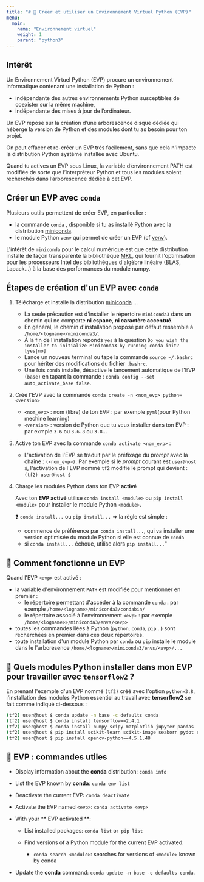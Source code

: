 ```yaml
---
title: "# 🔨 Créer et utiliser un Environnement Virtuel Python (EVP)"
menu:
  main:
    name: "Environnement virtuel"
    weight: 1
    parent: "python3"
---
```



## Intérêt

Un Environnement Virtuel Python (EVP) procure un environnement informatique contenant une installation de Python :

* indépendante des autres environnements Python susceptibles de coexister sur la même machine,
* indépendante des mises à jour de l’ordinateur.

Un EVP repose sur la création d’une arborescence disque dédiée qui héberge la version de Python et des modules dont tu as besoin pour ton projet.

On peut effacer et re-créer un EVP très facilement, sans que cela n'impacte la distribution Python système installée avec Ubuntu.

Quand tu actives un EVP sous Linux, la variable d’environnement PATH est modifiée de sorte que l’interpréteur Python et tous les modules soient recherchés dans l’arborescence dédiée à cet EVP.

## Créer un EVP avec `conda`

Plusieurs outils permettent de créer EVP, en particulier  :

* la commande `conda` , disponible si tu as installé Python avec la distribution [miniconda](https://docs.conda.io/en/latest/miniconda.html).
* le module Python `venv` qui permet de créer un EVP (cf [venv](https://docs.python.org/3/library/venv.html)).

L'intérêt de `miniconda` pour le calcul numérique est que cette distribution installe de façon transparente la bibliothèque [MKL](https://software.intel.com/content/www/us/en/develop/tools/oneapi/components/onemkl.html), qui fournit l'optimisation pour les processeurs Intel des bibliothèques d'algèbre linéaire (BLAS, Lapack...) à la base des performances du module numpy.

## Étapes de création d'un EVP avec `conda`

1. Télécharge et installe la distribution [miniconda](https://docs.conda.io/en/latest/miniconda.html) ...

    * La seule précaution est d'installer le répertoire `miniconda3` dans un chemin qui ne comporte __ni espace__, __ni caractère accentué__.
    * En général, le chemin d'installation proposé par défaut ressemble à `/home/<logname>/miniconda3/`.
    * À la fin de l'installation réponds `yes` à la question `Do you wish the installer to initialize Miniconda3 by running conda init? [yes|no]`
    * Lance un nouveau terminal ou tape la commande `source ~/.bashrc` pour hériter des modifications du fichier `.bashrc`.
    * Une fois `conda` installé, désactive le lancement automatique de l'EVP `(base)` en tapant la commande : `conda config --set auto_activate_base false`.

1. Créé l'EVP avec la commande `conda create -n <nom_evp> python=<version>`

    * `<nom_evp>` : nom (libre) de ton EVP : par exemple `pyml`(pour Python mechine learning)
    * `<version>` :  version de Python que tu veux installer dans ton EVP : par exmple `3.6` ou `3.6.8` ou `3.8`...

1. Active ton EVP avec la commande `conda activate <nom_evp>` :

    * L'activation de l'EVP se traduit par le préfixage du *prompt* avec la chaîne : `(<nom_evp>)`.
    Par exemple si le *prompt* courant est `user@host $`, l'activation de l'EVP nommé `tf2` modifie le prompt qui devient : `(tf2) user@host $`

1. Charge les modules Python dans ton EVP **activé**

    Avec ton **EVP activé** utilise `conda install <module>`  ou `pip install <module>` pour installer le module Python  `<module>`.

    ❓ `conda install...` ou `pip install...` => la règle est simple :

    * commence de préférence par `conda install...`, qui va installer une version optimisée du module Python si elle est connue de `conda`
    * si `conda install...` échoue, utilise alors `pip install...`"
   

## 🔨 Comment fonctionne un EVP

Quand l'EVP `<evp>` est activé :

* la variable d'environnement `PATH` est modifiée pour mentionner en premier :
  * le répertoire permettant d'accéder à la commande `conda` : par exemple `/home/<logname>/miniconda3/condabin/`
  * le répertoire associé à l'environnement `<evp>` : par exemple `/home/<logname>>/miniconda3/envs/<evp>`
* toutes les commandes liées à Python (`python`, `conda`, `pip`...) sont recherchées en premier dans ces deux répertoires.
* toute installation d'un module Python par `conda` ou `pip` installe le module dans le l'arboresence `/home/<logname>/miniconda3/envs/<evp>/...`

## 🔨 Quels modules Python  installer dans mon EVP pour travailler avec `tensorflow2` ?

En prenant l'exemple d'un EVP nommé `(tf2)` créé avec l'option `python=3.8`, l'installation des modules Python essentiel au travail avec __tensorflow2__ se fait comme indiqué ci-dessous :

```bash
(tf2) user@host $ conda update -n base -c defaults conda
(tf2) user@host $ conda install tensorflow==2.4.1
(tf2) user@host $ conda install numpy scipy matplotlib jupyter pandas
(tf2) user@host $ pip install scikit-learn scikit-image seaborn pydot rospkg pyyaml
(tf2) user@host $ pip install opencv-python==4.5.1.48
```

## 🔨 EVP : commandes utiles

* Display information about the __conda__ distribution: `conda info`

* List the EVP known by __conda__: `conda env list`

* Deactivate the current EVP: `conda deactivate`

* Activate the EVP named `<evp>`: `conda activate <evp>`

* With your ** EVP activated **:

   * List installed packages: `conda list` or` pip list`

   * Find versions of a Python module for the current EVP activated:

     * `conda search <module>`: searches for versions of `<module>` known by conda

* Update the __conda__ command: `conda update -n base -c defaults conda`.
